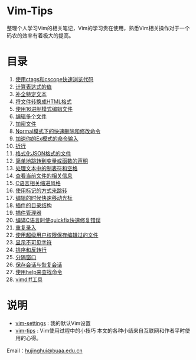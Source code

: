 Vim-Tips
==================
整理个人学习Vim的相关笔记，Vim的学习贵在使用，熟悉Vim相关操作对于一个码农的效率有着极大的提高。

目录
==================
1. [使用ctags和cscope快速浏览代码](https://github.com/Jeanhwea/Vim-Tips/blob/master/vim-tips/better-navigation-with-ctags-and-cscope.md)
2. [计算表达式的值](https://github.com/Jeanhwea/Vim-Tips/blob/master/vim-tips/calculate-expression.md)
3. [补全特定文本](https://github.com/Jeanhwea/Vim-Tips/blob/master/vim-tips/complete-specific-files.md)
4. [将文件转换成HTML格式](https://github.com/Jeanhwea/Vim-Tips/blob/master/vim-tips/convert-current-file-to-html.md)
5. [使用16进制模式编辑文件](https://github.com/Jeanhwea/Vim-Tips/blob/master/vim-tips/edit-a-file-in-hex-mode.md)
6. [编辑多个文件](https://github.com/Jeanhwea/Vim-Tips/blob/master/vim-tips/edit-more-than-one-file.md)
7. [加密文件](https://github.com/Jeanhwea/Vim-Tips/blob/master/vim-tips/encrypt-your-file.md)
8. [Normal模式下的快速删除和修改命令](https://github.com/Jeanhwea/Vim-Tips/blob/master/vim-tips/fast-normal-mode-command-on-deleting-and-changing.md)
9. [加速你的Ex模式的命令输入](https://github.com/Jeanhwea/Vim-Tips/blob/master/vim-tips/fast-your-Ex-mode-command.md)
10. [折行](https://github.com/Jeanhwea/Vim-Tips/blob/master/vim-tips/fold-text.md)
11. [格式化JSON格式的文件](https://github.com/Jeanhwea/Vim-Tips/blob/master/vim-tips/format-json-file.md)
12. [简单地跳转到变量或函数的声明](https://github.com/Jeanhwea/Vim-Tips/blob/master/vim-tips/go-to-declaration-of-variables-and-functions.md)
13. [处理文本中的制表符和空格](https://github.com/Jeanhwea/Vim-Tips/blob/master/vim-tips/handle-tabs-and-spaces.md)
14. [查看当前文件的相关信息](https://github.com/Jeanhwea/Vim-Tips/blob/master/vim-tips/info-some-detail-on-current-file.md)
15. [C语言相关缩进风格](https://github.com/Jeanhwea/Vim-Tips/blob/master/vim-tips/intent-c-style-text.md)
16. [使用标记的方式来跳转](https://github.com/Jeanhwea/Vim-Tips/blob/master/vim-tips/move-around-using-marks.md)
17. [编辑的时候快速移动光标](https://github.com/Jeanhwea/Vim-Tips/blob/master/vim-tips/move-faster-while-editing.md)
18. [插件的目录结构](https://github.com/Jeanhwea/Vim-Tips/blob/master/vim-tips/plugin-directories.md)
19. [插件管理器](https://github.com/Jeanhwea/Vim-Tips/blob/master/vim-tips/plugin-manager.md)
20. [编译C语言时使quickfix快速修复错误](https://github.com/Jeanhwea/Vim-Tips/blob/master/vim-tips/qiuckfix-errors-while-compiling-c-source-files.md)
21. [重复录入](https://github.com/Jeanhwea/Vim-Tips/blob/master/vim-tips/repeate-an-insertion.md)
22. [使用超级用户权限保存编辑过的文件](https://github.com/Jeanhwea/Vim-Tips/blob/master/vim-tips/save-a-file-as-the-super-user.md)
23. [显示不可见字符](https://github.com/Jeanhwea/Vim-Tips/blob/master/vim-tips/show-invisibles.md)
24. [排序和反转行](https://github.com/Jeanhwea/Vim-Tips/blob/master/vim-tips/sort-and-reverse-lines.md)
25. [分隔窗口](https://github.com/Jeanhwea/Vim-Tips/blob/master/vim-tips/split-windows.md)
26. [保存会话与恢复会话](https://github.com/Jeanhwea/Vim-Tips/blob/master/vim-tips/store-session-and-restore-from-older-session.md)
27. [使用help来查找命令](https://github.com/Jeanhwea/Vim-Tips/blob/master/vim-tips/use-help-command.md)
28. [vimdiff工具](https://github.com/Jeanhwea/Vim-Tips/blob/master/vim-tips/vimdiff-tools.md)

说明
================

* [vim-settings](https://github.com/Jeanhwea/dotfiles/tree/master/vim) : 我的默认Vim设置
* [vim-tips](https://github.com/Jeanhwea/Vim-Tips/tree/master/vim-tips) : Vim使用过程中的小技巧
本文的各种小结来自互联网和作者平时使用的心得。

Email：hujinghui@buaa.edu.cn
